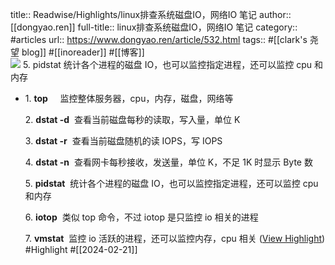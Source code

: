 title:: Readwise/Highlights/linux排查系统磁盘IO，网络IO 笔记
author:: [[dongyao.ren]]
full-title:: linux排查系统磁盘IO，网络IO 笔记
category:: #articles
url:: https://www.dongyao.ren/article/532.html
tags:: #[[clark\'s 尧望 blog]] #[[inoreader]] #[[博客]]  
![](https://readwise-assets.s3.amazonaws.com/static/images/article2.74d541386bbf.png)
5. pidstat 统计各个进程的磁盘 IO，也可以监控指定进程，还可以监控 cpu 和内存
- 1. **top**     监控整体服务器，cpu，内存，磁盘，网络等
  
  2. **dstat -d**  查看当前磁盘每秒的读取，写入量，单位 K
  
  3. **dstat -r**  查看当前磁盘随机的读 IOPS，写 IOPS
  
  4. **dstat -n**  查看网卡每秒接收，发送量，单位 K，不足 1K 时显示 Byte 数
  
  5. **pidstat**  统计各个进程的磁盘 IO，也可以监控指定进程，还可以监控 cpu 和内存
  
  6. **iotop**  类似 top 命令，不过 iotop 是只监控 io 相关的进程
  
  7. **vmstat**  监控 io 活跃的进程，还可以监控内存，cpu 相关 ([View Highlight](https://read.readwise.io/read/01hq4xgwsbg96zg47tgkfszzn6)) #Highlight #[[2024-02-21]]